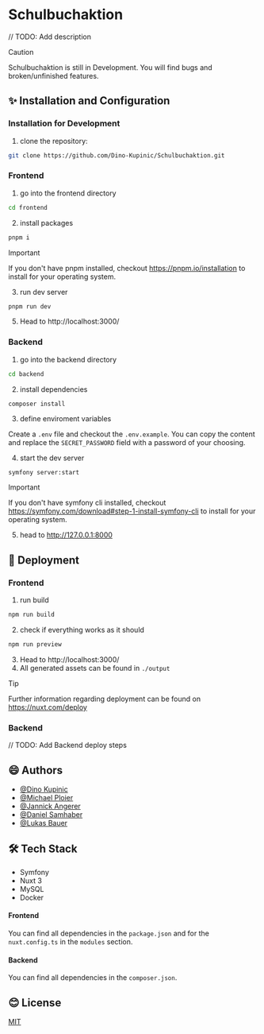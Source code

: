 # Schulbuchaktion
// TODO: Add description

> [!CAUTION]
> Schulbuchaktion is still in Development. You will find bugs and broken/unfinished features.

## ✨ Installation and Configuration

### Installation for Development 
1. clone the repository:
```bash
git clone https://github.com/Dino-Kupinic/Schulbuchaktion.git
```

### Frontend
1. go into the frontend directory
```bash
cd frontend
```

2. install packages 
```bash
pnpm i 
```
> [!IMPORTANT]  
> If you don't have pnpm installed, checkout https://pnpm.io/installation to install for your operating system.

3. run dev server
```bash
pnpm run dev
```
5. Head to http://localhost:3000/

### Backend
1. go into the backend directory
```bash
cd backend
```
2. install dependencies
```bash
composer install
```
3. define enviroment variables
   
Create a `.env` file and checkout the `.env.example`. You can copy the content and replace the `SECRET_PASSWORD` field with a password of your choosing.

4. start the dev server
```
symfony server:start
```
> [!IMPORTANT]  
> If you don't have symfony cli installed, checkout https://symfony.com/download#step-1-install-symfony-cli to install for your operating system.

5. head to http://127.0.0.1:8000

## 🚀 Deployment
### Frontend
1. run build
```bash
npm run build
```
2. check if everything works as it should
```bash
npm run preview
```
3. Head to http://localhost:3000/
4. All generated assets can be found in `./output`

> [!TIP]
> Further information regarding deployment can be found on https://nuxt.com/deploy

### Backend
// TODO: Add Backend deploy steps

## 😄 Authors

- [@Dino Kupinic](https://www.github.com/Dino-Kupinic)
- [@Michael Ploier](https://www.github.com/MPloier)
- [@Jannick Angerer](https://www.github.com/Neuery17Alt)
- [@Daniel Samhaber](https://www.github.com/dsamhabe)
- [@Lukas Bauer](https://www.github.com/dsamhabe)

## 🛠️ Tech Stack

- Symfony
- Nuxt 3
- MySQL
- Docker

#### Frontend
You can find all dependencies in the `package.json` and for the `nuxt.config.ts` in the `modules` section.

#### Backend
You can find all dependencies in the `composer.json`.

## 😊 License

[MIT](https://choosealicense.com/licenses/mit/)
